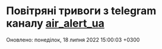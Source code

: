 # Повітряні тривоги з telegram каналу [air_alert_ua](https://t.me/air_alert_ua)

Оновлено:
понеділок, 18 липня 2022 15:00:03 +0300
